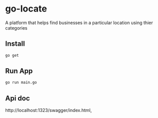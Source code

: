 # go-locate
A platform that helps find businesses in a particular location using thier categories

## Install
```bash
go get
```
## Run App
```bash
go run main.go
```
## Api doc
http://localhost:1323/swagger/index.html,




